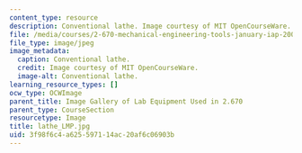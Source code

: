 ```yaml
---
content_type: resource
description: Conventional lathe. Image courtesy of MIT OpenCourseWare.
file: /media/courses/2-670-mechanical-engineering-tools-january-iap-2004/3f98f6c4a625597114ac20af6c06903b_lathe_LMP.jpg
file_type: image/jpeg
image_metadata:
  caption: Conventional lathe.
  credit: Image courtesy of MIT OpenCourseWare.
  image-alt: Conventional lathe.
learning_resource_types: []
ocw_type: OCWImage
parent_title: Image Gallery of Lab Equipment Used in 2.670
parent_type: CourseSection
resourcetype: Image
title: lathe_LMP.jpg
uid: 3f98f6c4-a625-5971-14ac-20af6c06903b
---
```

